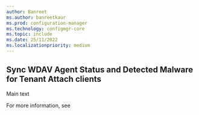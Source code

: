 ```yaml
---
author: Banreet
ms.author: banreetkaur
ms.prod: configuration-manager
ms.technology: configmgr-core
ms.topic: include
ms.date: 25/11/2022
ms.localizationpriority: medium
---
```

<!-- please update author details and remove this comment afterwards-->

## <a name="bkmk_"></a> Sync WDAV Agent Status and Detected Malware for Tenant Attach clients <!--Please update the heading as you decide-->

<!--13061435-->

Main text

For more information, see 
